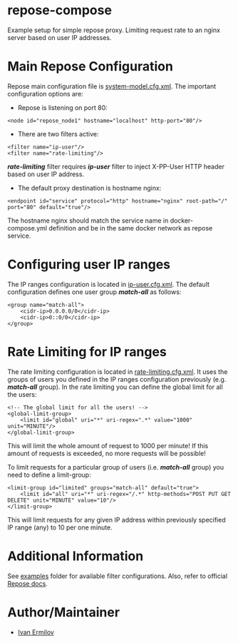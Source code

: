 # repose-compose
Example setup for simple repose proxy. Limiting request rate to an nginx server based on user IP addresses.

# Main Repose Configuration
Repose main configuration file is [system-model.cfg.xml](./etc/repose/system-model.cfg.xml). The important configuration options are:
* Repose is listening on port 80:
```
<node id="repose_node1" hostname="localhost" http-port="80"/>
```
* There are two filters active:
```
<filter name="ip-user"/>
<filter name="rate-limiting"/>
```
***rate-limiting*** filter requires ***ip-user*** filter to inject X-PP-User HTTP header based on user IP address.
* The default proxy destination is hostname nginx:
```
<endpoint id="service" protocol="http" hostname="nginx" root-path="/" port="80" default="true"/>
```
The hostname nginx should match the service name in docker-compose.yml definition and be in the same docker network as repose service.

# Configuring user IP ranges
The IP ranges configuration is located in [ip-user.cfg.xml](./etc/repose/ip-user.cfg.xml). The default configuration defines one user group ***match-all*** as follows:
```
<group name="match-all">
    <cidr-ip>0.0.0.0/0</cidr-ip>
    <cidr-ip>0::0/0</cidr-ip>
</group>
```

# Rate Limiting for IP ranges
The rate limiting configuration is located in [rate-limiting.cfg.xml](./etc/repose/rate-limiting.cfg.xml). It uses the groups of users you defined in the IP ranges configuration previously (e.g. ***match-all*** group). In the rate limiting you can define the global limit for all the users:
```
<!-- The global limit for all the users! -->
<global-limit-group>
    <limit id="global" uri="*" uri-regex=".*" value="1000" unit="MINUTE"/>
</global-limit-group>
```
This will limit the whole amount of request to 1000 per minute! If this amount of requests is exceeded, no more requests will be possible!

To limit requests for a particular group of users (i.e. ***match-all*** group) you need to define a limit-group:
```
<limit-group id="limited" groups="match-all" default="true">
    <limit id="all" uri="*" uri-regex="/.*" http-methods="POST PUT GET DELETE" unit="MINUTE" value="10"/>
</limit-group>
```
This will limit requests for any given IP address within previously specified IP range (any) to 10 per one minute.

# Additional Information
See [examples](./etc/repose/examples) folder for available filter configurations. Also, refer to official [Repose docs](https://repose.atlassian.net/wiki/).

# Author/Maintainer
* [Ivan Ermilov](http://aksw.org/IvanErmilov)

